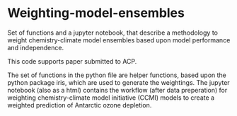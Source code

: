 # Weighting-model-ensembles

Set of functions and a jupyter notebook, that describe a methodology to weight chemistry-climate model ensembles based upon model performance and independence.

This code supports paper submitted to ACP.

The set of functions in the python file are helper functions, based upon the python package iris, which are used to generate the weightings.
The jupyter notebook (also as a html) contains the workflow (after data preperation) for weighting chemistry-climate model initiative (CCMI) models to create a weighted prediction of Antarctic ozone depletion.
